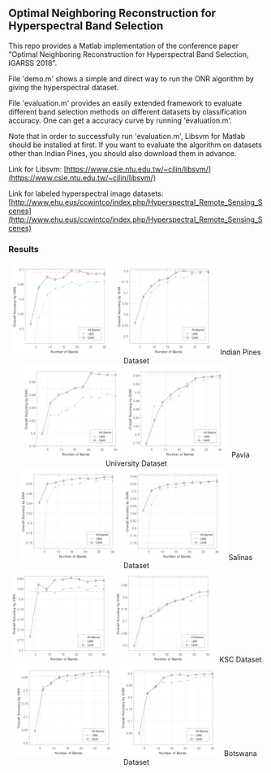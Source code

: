 ## Optimal Neighboring Reconstruction for Hyperspectral Band Selection

This repo provides a Matlab implementation of the conference paper "Optimal Neighboring Reconstruction for Hyperspectral Band Selection, IGARSS 2018".

File 'demo.m' shows a simple and direct way to run the ONR algorithm by giving the hyperspectral dataset. 

File 'evaluation.m' provides an easily extended framework to evaluate different band selection methods on different datasets by classification accuracy. One can get a accuracy curve by running 'evaluation.m'.

Note that in order to successfully run 'evaluation.m', Libsvm for Matlab should be installed at first.
If you want to evaluate the algorithm on datasets other than Indian Pines, you should also download them in advance.

Link for Libsvm: [https://www.csie.ntu.edu.tw/~cjlin/libsvm/](https://www.csie.ntu.edu.tw/~cjlin/libsvm/)

Link for labeled hyperspectral image datasets: [http://www.ehu.eus/ccwintco/index.php/Hyperspectral_Remote_Sensing_Scenes](http://www.ehu.eus/ccwintco/index.php/Hyperspectral_Remote_Sensing_Scenes)

### Results
<center>
<img src="fig/1.png" width='40%' height='35%' />
<img src="fig/2.png" width='40%' height='35%' />
Indian Pines Dataset
</center>

<center>
<img src="fig/3.png" width='40%' height='35%' />
<img src="fig/4.png" width='40%' height='35%' />
Pavia University Dataset
</center>

<center>
<img src="fig/5.png" width='40%' height='35%' />
<img src="fig/6.png" width='40%' height='35%' />
Salinas Dataset
</center>

<center>
<img src="fig/7.png" width='40%' height='35%' />
<img src="fig/8.png" width='40%' height='35%' />
KSC Dataset
</center>

<center>
<img src="fig/9.png" width='40%' height='35%' />
<img src="fig/10.png" width='40%' height='35%' />
Botswana Dataset
</center>
